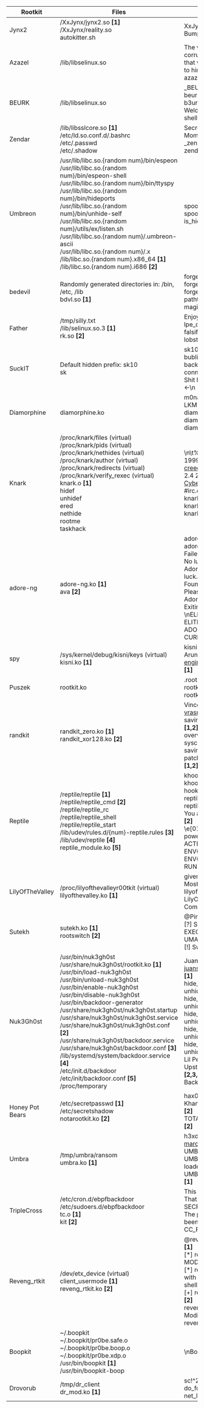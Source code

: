 | Rootkit         | Files                                                                                                                                                                                                                                                                                                                                                                                                                                                                                                                                                                   | Strings                                                                                                                                                                                                                                                                                                                                                                                                | Network traffic                                                                                                                                                    |
| --------------- | ----------------------------------------------------------------------------------------------------------------------------------------------------------------------------------------------------------------------------------------------------------------------------------------------------------------------------------------------------------------------------------------------------------------------------------------------------------------------------------------------------------------------------------------------------------------------- | ------------------------------------------------------------------------------------------------------------------------------------------------------------------------------------------------------------------------------------------------------------------------------------------------------------------------------------------------------------------------------------------------------ | ------------------------------------------------------------------------------------------------------------------------------------------------------------------ |
| Jynx2           | /XxJynx/jynx2.so **[1]**<br>/XxJynx/reality.so<br>autokitter.sh                                                                                                                                                                                                                                                                                                                                                                                                                                                                                                         | XxJynx **[1]**<br>Bump with shell.\\n **[1]**                                                                                                                                                                                                                                                                                                                                                          | Default ports: 41 – 43<br>SSL encrypted                                                                                                                            |
| Azazel          | /lib/libselinux.so                                                                                                                                                                                                                                                                                                                                                                                                                                                                                                                                                      | The whole earth has been corrupted through the works that were taught by Azazel: to him ascribe all sin.<br>azazel                                                                                                                                                                                                                                                                                     | Default unencrypted ports: 61040 - 61050<br>Default encrypted ports: 61051 - 61060<br>Default PAM backdoor port: 61061                                             |
| BEURK           | /lib/libselinux.so                                                                                                                                                                                                                                                                                                                                                                                                                                                                                                                                                      | \_BEURK\_<br>beurkroot<br>b3urkR0cks<br>Welcome to BEURK's hidden shell ...                                                                                                                                                                                                                                                                                                                            | Default lport: 3000<br>Default rport: 64832<br>Default hidden ports: 64830 - 64840                                                                                 |
| Zendar          | /lib/libsslcore.so **[1]**<br>/etc/ld.so.conf.d/.bashrc<br>/etc/.passwd<br>/etc/.shadow                                                                                                                                                                                                                                                                                                                                                                                                                                                                                 | Secret Sex Loaf of a Single Mom **[1]**<br>_zendar **[1]**<br>zendarU **[1]**<br>                                                                                                                                                                                                                                                                                                                      | SSH connection using inserted user                                                                                                                                 |
| Umbreon         | /usr/lib/libc.so.{random num}/bin/espeon<br>/usr/lib/libc.so.{random num}/bin/espeon-shell<br>/usr/lib/libc.so.{random num}/bin/ttyspy<br>/usr/lib/libc.so.{random num}/bin/hideports<br>/usr/lib/libc.so.{random num}/bin/unhide-self<br>/usr/lib/libc.so.{random num}/utils/ex/listen.sh<br>/usr/lib/libc.so.{random num}/.umbreon-ascii<br>/usr/lib/libc.so.{random num}/.x<br>/lib/libc.so.{random num}.x86_64 **[1]**<br>/lib/libc.so.{random num}.i686 **[2]**<br>                                                                                                | spoof_maps **[1,2]**<br>spoof_smaps **[1,2]**<br>is_hideport **[1,2]**                                                                                                                                                                                                                                                                                                                                 | PAM backdoor port: random > 65000<br>Default hidden ports: 196 - 198                                                                                               |
| bedevil         | Randomly generated directories in: /bin, /etc, /lib<br>bdvl.so **[1]**                                                                                                                                                                                                                                                                                                                                                                                                                                                                                                  | forge_maps **[1]**<br>forge_smaps **[1]**<br>forge_numamaps **[1]**<br>pathtracked **[1]**<br>magicusr **[1]**                                                                                                                                                                                                                                                                                         | ICMP, PAM and Accept backdoors on random ports (range: 9362 - 65535)                                                                                               |
| Father          | /tmp/silly.txt<br>/lib/selinux.so.3 **[1]**<br>rk.so **[2]**                                                                                                                                                                                                                                                                                                                                                                                                                                                                                                            | Enjoy the shell! **[1,2]**<br>lpe_drop_shell **[1,2]**<br>falsify_tcp **[1,2]**<br>lobster **[1,2]**                                                                                                                                                                                                                                                                                                   | Default rport: 54321<br>Unencrypted bash shell                                                                                                                     |
| SuckIT          | Default hidden prefix: sk10<br>sk                                                                                                                                                                                                                                                                                                                                                                                                                                                                                                                                       | sk10<br>bublifuck<br>backdoor<br>connect_back<br>Shit happens!! -> WE'RE IN <-\\n                                                                                                                                                                                                                                                                                                                      | Default port: 80                                                                                                                                                   |
| Diamorphine     | diamorphine.ko                                                                                                                                                                                                                                                                                                                                                                                                                                                                                                                                                          | m0nad<br>LKM rootkit<br>diamorphine_secret<br>diamorphine_init<br>diamorphine_cleanup                                                                                                                                                                                                                                                                                                                  | *N/A*                                                                                                                                                              |
| Knark           | /proc/knark/files (virtual)<br>/proc/knark/pids (virtual)<br>/proc/knark/nethides (virtual)<br>/proc/knark/author (virtual)<br>/proc/knark/redirects (virtual)<br>/proc/knark/verify_rexec (virtual)<br>knark.o **[1]**<br>hidef<br>unhidef<br>ered<br>nethide<br>rootme<br>taskhack                                                                                                                                                                                                                                                                                    | \\n\\t%s by Creed @ #hack.se 1999 <creed@sekure.net>\\tPort to 2.4 2001 by Cyberwinds@hotmail.com #irc.openprojects.net\\n **[1]**<br>knark_hide_file **[1]**<br>knark_secret_file **[1]**<br>knark_read **[1]**                                                                                                                                                                                       | *N/A* (ability to hide ports)                                                                                                                                      |
| adore-ng        | adore-ng.ko **[1]**<br>ava **[2]**                                                                                                                                                                                                                                                                                                                                                                                                                                                                                                                                      | adore_init **[1]**<br>adore_cleanup **[1]**<br>Failed to authorize myself. No luck, no adore?\\n **[2]**<br>Adore 1.%d installed. Good luck.\\n **[2]**<br>Found adore 1.%d installed. Please update adore. **[2]**<br>Adore NOT installed. Exiting.\\n **[2]**<br>\\nELITE_UID: %u, ELITE_GID=%u, ADORE_KEY=%s CURRENT_ADORE=%d\\n **[2]**                                                            | Default hidden ports: 2222, 7350, 9099, 0                                                                                                                          |
| spy             | /sys/kernel/debug/kisni/keys (virtual)<br>kisni.ko **[1]**                                                                                                                                                                                                                                                                                                                                                                                                                                                                                                              | kisni **[1]**<br>Arun Prakash Jana <engineerarun@gmail.com> **[1]**                                                                                                                                                                                                                                                                                                                                    | *N/A*                                                                                                                                                              |
| Puszek          | rootkit.ko                                                                                                                                                                                                                                                                                                                                                                                                                                                                                                                                                              | .rootkit<br>rootkit_start<br>rootkit_end                                                                                                                                                                                                                                                                                                                                                               | *N/A* (ability to hide ports)                                                                                                                                      |
| randkit         | randkit_zero.ko **[1]**<br>randkit_xor128.ko **[2]**                                                                                                                                                                                                                                                                                                                                                                                                                                                                                                                    | Vincent Rasneur <vrasneur@free.fr> **[1,2]**<br>saving getrandom syscall\\n **[1,2]**<br>overwriting getrandom syscall\\n **[1,2]**<br>saving random fops\\n **[1,2]**<br>patching random fops\\n **[1,2]**                                                                                                                                                                                            | *N/A*                                                                                                                                                              |
| Reptile         | /reptile/reptile **[1]**<br>/reptile/reptile_cmd **[2]**<br>/reptile/reptile_rc<br>/reptile/reptile_shell<br>/reptile/reptile_start<br>/lib/udev/rules.d/{num}-reptile.rules **[3]**<br>/lib/udev/reptile **[4]**<br>reptile_module.ko **[5]**                                                                                                                                                                                                                                                                                                                          | khook_sys_kill **[1,4,5]**<br>khook_vfs_read **[1,4,5]**<br>hook_tcp4_seq_show **[1,4,5]**<br>reptile_init **[1,4,5]**<br>reptile_exit **[1,4,5]**<br>You are already root! :)\\n\\n **[2]**<br>\\e[01;36mYou got super powers!\\e[00m\\n\\n **[2]**<br>ACTION=="add", ENV{MAJOR}=="1", ENV{MINOR}=="8", RUN+="/lib/udev/reptile" **[3]**                                                              | Default rport: 666<br>Default lport: 4444                                                                                                                          |
| LilyOfTheValley | /proc/lilyofthevalleyr00tkit (virtual)<br>lilyofthevalley.ko **[1]**                                                                                                                                                                                                                                                                                                                                                                                                                                                                                                    | givemerootprivileges **[1]**<br>Mostafa Algayar **[1]**<br>lilyofthevalleyr00tkit **[1]**<br>LilyOfTheValley Commands\\n **[1]**                                                                                                                                                                                                                                                                       | *N/A*                                                                                                                                                              |
| Sutekh          | sutekh.ko **[1]**<br>rootswitch **[2]**                                                                                                                                                                                                                                                                                                                                                                                                                                                                                                                                 | @Pink_P4nther **[1]**<br>[?] SCT: [0x%llx]\\n[?] EXECVE: [0x%llx]\\n[?] UMASK: [0x%llx] **[1]**<br>[!] Switch hit!\\n **[2]**                                                                                                                                                                                                                                                                          | *N/A*                                                                                                                                                              |
| Nuk3Gh0st       | /usr/bin/nuk3gh0st<br>/usr/share/nuk3gh0st/rootkit.ko **[1]**<br>/usr/bin/load-nuk3gh0st<br>/usr/bin/unload-nuk3gh0st<br>/usr/bin/enable-nuk3gh0st<br>/usr/bin/disable-nuk3gh0st<br>/usr/bin/backdoor-generator<br>/usr/share/nuk3gh0st/nuk3gh0st.startup<br>/usr/share/nuk3gh0st/nuk3gh0st.service<br>/usr/share/nuk3gh0st/nuk3gh0st.conf **[2]**<br>/usr/share/nuk3gh0st/backdoor.service<br>/usr/share/nuk3gh0st/backdoor.conf **[3]**<br>/lib/systemd/system/backdoor.service **[4]**<br>/etc/init.d/backdoor<br>/etc/init/backdoor.conf **[5]**<br>/proc/temporary | Juan Schällibaum <juanschallibaum@gmail.com> **[1]**<br>hide_pid **[1]**<br>unhide_pid **[1]**<br>hide_file **[1]**<br>unhide_file **[1]**<br>hide_tcp_port **[1]**<br>unhide_tcp_port **[1]**<br>hide_udp_port **[1]**<br>unhide_udp_port **[1]**<br>hide_tcp_packet **[1]**<br>unhide_tcp_packet **[1]**<br>Lil Peep **[2,3,5]**<br>Upstart backdoor service **[2,3,5]**<br>Backdoor service **[4]** | Frequent reverse connections to remote host/port in prespecified intervals<br>Unencrypted bash shell                                                               |
| Honey Pot Bears | /etc/secretpasswd **[1]**<br>/etc/secretshadow<br>notarootkit.ko **[2]**                                                                                                                                                                                                                                                                                                                                                                                                                                                                                                | hax0r **[1,2]**<br>Khan, Kleiman, Gao, Song **[2]**<br>TOTALLY NOT A ROOTKIT **[2]**                                                                                                                                                                                                                                                                                                                   | *N/A*                                                                                                                                                              |
| Umbra           | /tmp/umbra/ransom<br>umbra.ko **[1]**                                                                                                                                                                                                                                                                                                                                                                                                                                                                                                                                   | h3xduck marcossbajo@gmail.com **[1]**<br>UMBRA LKM<br>UMBRA:: Successfully loaded\\n **[1]**<br>UMBRA:: hook loaded: %s\\n **[1]**                                                                                                                                                                                                                                                                     | Default lport: 9000<br>Protocol keywords:<br>UMBRA_PAYLOAD_GET_REVERSE_SHELL<br>UMBRA_HIDE_ROOTKIT<br>UMBRA_SHOW_ROOTKIT<br>UMBRA_ENCRYPT_DIR<br>UMBRA_DECRYPT_DIR |
| TripleCross     | /etc/cron.d/ebpfbackdoor<br>/etc/sudoers.d/ebpfbackdoor<br>tc.o **[1]**<br>kit **[2]**                                                                                                                                                                                                                                                                                                                                                                                                                                                                                  | This won't be seen **[1]**<br>That is now hidden **[1]**<br>SECRETDIR **[1]**<br>The previous message has been hidden **[2]**<br>CC_PHANTOM_INIT **[2]**<br>                                                                                                                                                                                                                                           | Default lport: 9000, 8000                                                                                                                                          |
| Reveng_rtkit    | /dev/etx_device (virtual)<br>client_usermode **[1]**<br>reveng_rtkit.ko **[2]**                                                                                                                                                                                                                                                                                                                                                                                                                                                                                         | @reveng007(Soumyanil)\\n\\n **[1]**<br>[\*] reveng_rtkit: PROTECT MODE => ON! \\n **[2]**<br>[\*] reveng_rtkit: From rootkit with love :)\\t-> Offering root shell!! **[2]**<br>[+] reveng_rtkit: Loaded \\n **[2]**<br>reveng007 **[2]**<br>Modifying Stage of reveng_rtkit **[2]**                                                                                                                   | *N/A*                                                                                                                                                              |
| Boopkit         | \~/.boopkit<br>\~/.boopkit/pr0be.safe.o<br>\~/.boopkit/pr0be.boop.o<br>\~/.boopkit/pr0be.xdp.o<br>/usr/bin/boopkit **[1]**<br>/usr/bin/boopkit-boop                                                                                                                                                                                                                                                                                                                                                                                                                         | \\nBoopkit.\\n **[1]**                                                                                                                                                                                                                                                                                                                                                                                 | Default lport: 22<br>Default rport: 3535<br>TCP SYN with empty checksum<br>ACK-RST against TCP service                                                             |
| Drovorub        | /tmp/dr_client<br>dr_mod.ko **[1]**                                                                                                                                                                                                                                                                                                                                                                                                                                                                                                                                     | sc!^2a **[1]**<br>do_fork **[1]**<br>net_list_request **[1]**                                                                                                                                                                                                                                                                                                                                          | WebSocket Ping:<br>89 10 7b 22 70 69 6e 67 22 3a 22 70 69 6e 67 22 7d 0a                                                                                           |
